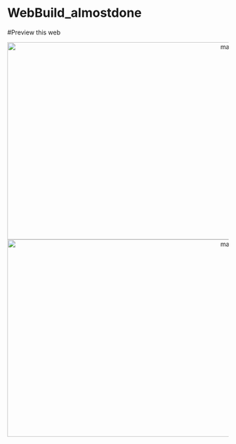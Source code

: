 # WebBuild_almostdone
#Preview this web
<div align="center" style="justify-content: space-between;">
  <img src="https://media.discordapp.net/attachments/903318261758840863/955882163679658034/MegaB.png?width=1304&height=702" width="1013" height="450" alt="main-pic">
  <img src="https://cdn.discordapp.com/attachments/903318261758840863/956255300669829190/unknown.png" width="1013" height="450" alt="main-pic">
</div>
